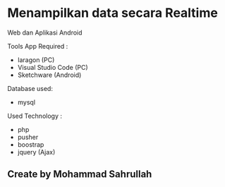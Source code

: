 # Menampilkan data secara Realtime 

Web dan Aplikasi Android

Tools App Required :
<br>
- laragon         (PC) 
- Visual Studio Code (PC)
- Sketchware      (Android)

Database used:
- mysql

Used Technology :
- php
- pusher
- boostrap
- jquery (Ajax)

<h2>Create by Mohammad Sahrullah</h2>
